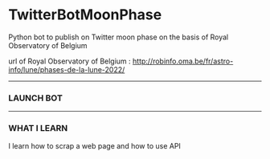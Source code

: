 # TwitterBotMoonPhase

Python bot to publish on Twitter moon phase on the basis of Royal Observatory of Belgium

url of Royal Observatory of Belgium : http://robinfo.oma.be/fr/astro-info/lune/phases-de-la-lune-2022/

---
### LAUNCH BOT 



---
### WHAT I LEARN  
I learn how to scrap a web page and how to use API
